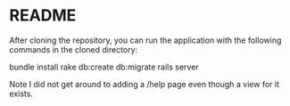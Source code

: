 # README

After cloning the repository, you can run the application with the following commands in the cloned directory:

   bundle install
   rake db:create db:migrate
   rails server
   
Note I did not get around to adding a /help page even though a view for it exists.
